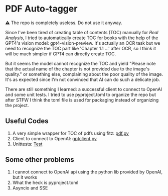 # PDF Auto-tagger

:warning: The repo is completely useless. Do not use it anyway.

Since I've been tired of creating table of contents (TOC) manually for *Real Analysis*, I tried to automatically create TOC for books with the help of the GPT4's vision model: gpt4-vision-preview. It's actually an OCR task but we need to recognize the TOC part like 'Chapter 1.1 ...' after OCR, so I think it will be much simpler if GPT4 can directly create TOC.

But it seems the model cannot recognize the TOC and yield "Please note that the actual name of the chapter is not provided due to the image's quality." or something else, complaining about the poor quality of the image. It's as expected since I'm not convinced that AI can do such a delicate job.

There are still something I learned: a successful client to connect to OpenAI and some unit tests. I tried to use pyproject.toml to organize the repo but after STFW I think the toml file is used for packaging instead of organizing the project.

## Useful Codes

1. A very simple wrapper for TOC of pdfs using fitz: [pdf.py](./pdfautotag/pdf.py)
2. Client to connect to OpenAI: [gptclient.py](./pdfautotag/gptclient.py)
3. Unittests: [Test](./test)

## Some other problems

1. I cannot connect to OpenAI api using the python lib provided by OpenAI, but it works
2. What the heck is pyproject.toml
3. Asyncio and SSE
